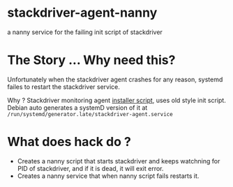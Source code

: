 # stackdriver-agent-nanny
a nanny service for the failing init script of stackdriver





# The Story ... Why need this?

Unfortunately when the stackdriver agent crashes for any reason, systemd failes to restart the stackdriver service.

Why ?
Stackdriver monitoring agent [installer script](https://dl.google.com/cloudagents/install-monitoring-agent.sh), uses old style init script. Debian auto generates a systemD version of it at  `/run/systemd/generator.late/stackdriver-agent.service`


# What does hack do ?

- Creates a nanny script that starts stackdriver and keeps watchning for PID of stackdriver, and if it is dead, it will exit error.
- Creates a nanny service that when nanny script fails restarts it.



